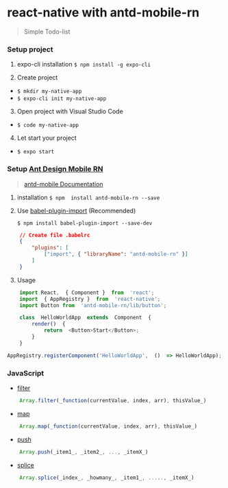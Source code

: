 # react-native with antd-mobile-rn

> Simple Todo-list

### Setup project

1. expo-cli installation
`$ npm install -g expo-cli`

2. Create project
- `$ mkdir my-native-app`
- `$ expo-cli init my-native-app`

3. Open project with Visual Studio Code
- `$ code my-native-app`

4. Let start your project
- `$ expo start`
    
###  Setup [Ant Design Mobile RN](https://rn.mobile.ant.design)
> [antd-mobile Documentation](https://mobile.ant.design/docs/react/introduce)

1. installation
	`$ npm  install antd-mobile-rn --save`
	
2. Use [babel-plugin-import](https://github.com/ant-design/babel-plugin-import) (Recommended)

	`$ npm install babel-plugin-import --save-dev`
```json
	// Create file .babelrc
	{
        "plugins": [
            ["import", { "libraryName": "antd-mobile-rn" }]
        ]
    }
```
3. Usage
```javascript
	import React,  { Component }  from  'react';  
	import  { AppRegistry }  from  'react-native'; 
	import Button from  'antd-mobile-rn/lib/button';  

	class  HelloWorldApp  extends  Component  {  
		render()  {  
			return  <Button>Start</Button>;  
		} 
	} 

AppRegistry.registerComponent('HelloWorldApp',  ()  => HelloWorldApp);
```

### JavaScript
* [filter](https://www.w3schools.com/jsref/jsref_filter.asp)
```javascript
	Array.filter(_function(currentValue, index, arr), thisValue_)
```
* [map](https://www.w3schools.com/jsref/jsref_map.asp)
```javascript
	Array.map(_function(currentValue, index, arr), thisValue_)
```

* [push](https://www.w3schools.com/jsref/jsref_push.asp)
```javascript
	Array.push(_item1_, _item2_, ..., _itemX_)
```
* [splice](https://www.w3schools.com/jsref/jsref_splice.asp)
```javascript
	Array.splice(_index_, _howmany_, _item1_, ....., _itemX_)
```
